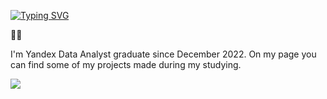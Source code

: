 [![Typing SVG](https://readme-typing-svg.herokuapp.com?color=%2336BCF7&lines=Hi+,+my+name+is+Max)](https://git.io/typing-svg)

:man_technologist:

I'm Yandex Data Analyst graduate since December 2022. On my page you can find some of my projects made during my studying. 

![](https://github-profile-summary-cards.vercel.app/api/cards/repos-per-language?username=Ordinary76)
